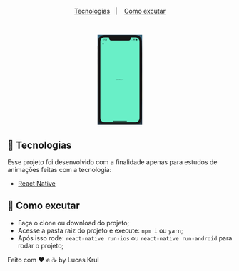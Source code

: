 <p align="center">
  <a href="#rocket-tecnologias">Tecnologias</a>&nbsp;&nbsp;&nbsp;|&nbsp;&nbsp;&nbsp;
  <a href="#-como-excutar">Como excutar</a>
</p>

<br>

<p align="center">
  <img alt="DotInversion" src=".github/drawer.gif" width="20%">
</p>

## :rocket: Tecnologias

Esse projeto foi desenvolvido com a finalidade apenas para estudos de animações feitas com a tecnologia:

- [React Native](https://facebook.github.io/react-native/)

## 🤔 Como excutar

- Faça o clone ou download do projeto;
- Acesse a pasta raiz do projeto e execute: `npm i` ou `yarn`;
- Após isso rode: `react-native run-ios` ou `react-native run-android` para rodar o projeto;


Feito com ♥ e ☕ by Lucas Krul 